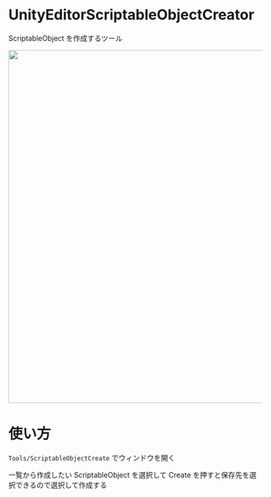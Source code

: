 # UnityEditorScriptableObjectCreator

ScriptableObject を作成するツール

<img src="https://github.com/yayorozu/ImageUploader/blob/master/ScriptableObjectCreator/Top.png" width="700">

# 使い方

`Tools/ScriptableObjectCreate` でウィンドウを開く

一覧から作成したい ScriptableObject を選択して Create を押すと保存先を選択できるので選択して作成する
